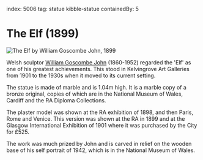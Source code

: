 index: 5006
tag: statue kibble-statue
containedBy: 5

# The Elf (1899)

![The Elf by William Goscombe John, 1899](image:the-elf.jpg)

Welsh sculptor [William Goscombe John][1] (1860-1952) regarded the 'Elf' as
one of his greatest achievements.  This stood in Kelvingrove Art
Galleries from 1901 to the 1930s when it moved to its current setting.

The statue is made of marble and is 1.04m high. It is a marble copy of
a bronze original, copies of which are in the National Museum of
Wales, Cardiff and the RA Diploma Collections.

The plaster model was shown at the RA exhibition of 1898, and then
Paris, Rome and Venice.  This version was shown at the RA in 1899 and
at the Glasgow International Exhibition of 1901 where it was purchased
by the City for £525.

The work was much prized by John and is carved in relief on the
wooden base of his self portrait of 1942, which is in the National
Museum of Wales.


[1]: /wiki/Goscombe_John
